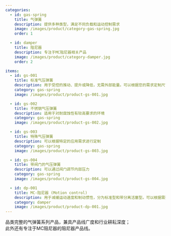 ```yaml
---
categories:
  - id: gas-spring
    title: 气弹簧
    description: 提供多种类型，满足不同负载和运动控制需求
    image: /images/product/category-gas-spring.jpg
    order: 1

  - id: damper
    title: 阻尼器
    description: 专注于MC阻尼器相关产品
    image: /images/product/category-damper.jpg
    order: 2

items:
  - id: gs-001
    title: 标准气压弹簧
    description: 用于受控的推动、提升或降低，无需外部能量。可以根据您的需求定制尺寸和伸出
    category: gas-spring
    image: /images/product/product-gs-001.jpg

  - id: gs-002
    title: 不锈钢气压弹簧
    description: 适用于对耐腐蚀性有较高要求的环境
    category: gas-spring
    image: /images/product/product-gs-002.jpg

  - id: gs-003
    title: 特殊气压弹簧
    description: 可以根据特定的应用需求进行定制
    category: gas-spring
    image: /images/product/product-gs-003.jpg

  - id: gs-004
    title: 带阀门的气压弹簧
    description: 可以通过阀门调节内部压力
    category: gas-spring
    image: /images/product/product-gs-004.jpg

  - id: dp-001
    title: MC-阻尼器 (Motion control)
    description: 用于减缓运动速度和制动惯性，分为标准型和带分离活塞型。可以根据需要调整阻尼特性
    category: damper
    image: /images/product/product-dp-001.jpg
---
```


品类完整的气弹簧系列产品，兼具产品线广度和行业耕耘深度；<br>此外还有专注于MC阻尼器的阻尼器产品线。
